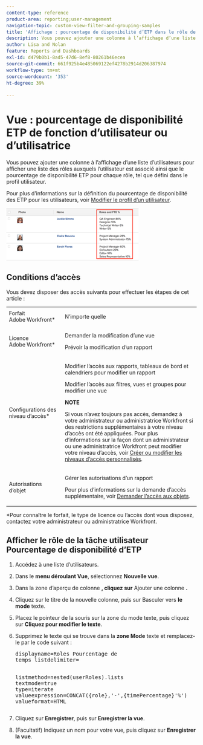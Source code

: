 ```yaml
---
content-type: reference
product-area: reporting;user-management
navigation-topic: custom-view-filter-and-grouping-samples
title: 'Affichage : pourcentage de disponibilité d’ETP dans le rôle de la tâche utilisateur'
description: Vous pouvez ajouter une colonne à l’affichage d’une liste d’utilisateurs pour afficher une liste des rôles auxquels l’utilisateur est associé ainsi que le pourcentage de disponibilité ETP pour chaque rôle, tel que défini dans le profil utilisateur.
author: Lisa and Nolan
feature: Reports and Dashboards
exl-id: d479b0b1-8ad5-47d6-8ef8-80261b46ecea
source-git-commit: 661f925b4e485069122ef4278b2914d206387974
workflow-type: tm+mt
source-wordcount: '353'
ht-degree: 39%

---
```


# Vue : pourcentage de disponibilité ETP de fonction d’utilisateur ou d’utilisatrice

Vous pouvez ajouter une colonne à l’affichage d’une liste d’utilisateurs pour afficher une liste des rôles auxquels l’utilisateur est associé ainsi que le pourcentage de disponibilité ETP pour chaque rôle, tel que défini dans le profil utilisateur.

Pour plus d’informations sur la définition du pourcentage de disponibilité des ETP pour les utilisateurs, voir [Modifier le profil d’un utilisateur](../../../administration-and-setup/add-users/create-and-manage-users/edit-a-users-profile.md).

![user_with_percent_avialbility_per_role.png](assets/user-with-percent-avialbility-per-role-350x138.png)

## Conditions d’accès

Vous devez disposer des accès suivants pour effectuer les étapes de cet article :

<table style="table-layout:auto"> 
 <col> 
 <col> 
 <tbody> 
  <tr> 
   <td role="rowheader">Forfait Adobe Workfront*</td> 
   <td> <p>N’importe quelle</p> </td> 
  </tr> 
  <tr> 
   <td role="rowheader">Licence Adobe Workfront*</td> 
   <td> <p>Demander la modification d’une vue </p>
   <p>Prévoir la modification d’un rapport</p> </td> 
  </tr> 
  <tr> 
   <td role="rowheader">Configurations des niveau d’accès*</td> 
   <td> <p>Modifier l’accès aux rapports, tableaux de bord et calendriers pour modifier un rapport</p> <p>Modifier l’accès aux filtres, vues et groupes pour modifier une vue</p> <p><b>NOTE</b>

Si vous n’avez toujours pas accès, demandez à votre administrateur ou administratrice Workfront si des restrictions supplémentaires à votre niveau d’accès ont été appliquées. Pour plus d’informations sur la façon dont un administrateur ou une administratrice Workfront peut modifier votre niveau d’accès, voir <a href="../../../administration-and-setup/add-users/configure-and-grant-access/create-modify-access-levels.md" class="MCXref xref">Créer ou modifier les niveaux d’accès personnalisés</a>.</p> </td>
</tr>   
  <tr> 
   <td role="rowheader">Autorisations d’objet</td> 
   <td> <p>Gérer les autorisations d’un rapport</p> <p>Pour plus d’informations sur la demande d’accès supplémentaire, voir <a href="../../../workfront-basics/grant-and-request-access-to-objects/request-access.md" class="MCXref xref">Demander l’accès aux objets</a>.</p> </td> 
  </tr> 
 </tbody> 
</table>

&#42;Pour connaître le forfait, le type de licence ou l’accès dont vous disposez, contactez votre administrateur ou administratrice Workfront.

## Afficher le rôle de la tâche utilisateur Pourcentage de disponibilité d’ETP

1. Accédez à une liste d’utilisateurs.
1. Dans le **menu déroulant Vue**, sélectionnez **Nouvelle vue**.

1. Dans la zone d’aperçu de colonne **, cliquez sur** Ajouter une colonne **.**

1. Cliquez sur le titre de la nouvelle colonne, puis sur Basculer vers **le mode** texte.
1. Placez le pointeur de la souris sur la zone du mode texte, puis cliquez sur **Cliquez pour modifier le texte**.
1. Supprimez le texte qui se trouve dans la **zone Mode** texte et remplacez-le par le code suivant :
   <pre>displayname=Roles Pourcentage de<br>temps listdelimiter=<p><br>listmethod=nested(userRoles).lists<br>textmode=true<br>type=iterate<br>valueexpression=CONCAT({role},'-',{timePercentage}'%')<br>valueformat=HTML</pre>

1. Cliquez sur **Enregistrer**, puis sur **Enregistrer la vue**.

1. (Facultatif) Indiquez un nom pour votre vue, puis cliquez sur **Enregistrer la vue**.

